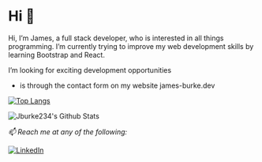 <h1> Hi 👋 </h1>
Hi, I’m James, a full stack developer, who is interested in all things programming. I’m currently trying to improve my web development skills by learning Bootstrap and React.

I’m looking for exciting development opportunities
-  is through the contact form on my website james-burke.dev 

[![Top Langs](https://github-readme-stats.vercel.app/api/top-langs/?username=jburke234&langs_count=5)](https://github.com/anuraghazra/github-readme-stats)



<img align="center" src="https://github-readme-stats.vercel.app/api?username=jburke234&include_all_commits=true&count_private=true&show_icons=true&line_height=20&title_color=7A7ADB&icon_color=2234AE&text_color=D3D3D3&bg_color=0,000000,130F40" alt="Jburke234's Github Stats">



<i>📫 Reach me at any of the following:</i><br>

<a href="https://www.linkedin.com/in/jamesburkedev" target="_blank"><img src="https://img.shields.io/badge/LinkedIn-%230077B5.svg?&style=flat-square&logo=linkedin&logoColor=white" alt="LinkedIn"></a>

<!---
<a href="https://dev.to/ABSphreak" target="_blank"><img src="https://img.shields.io/badge/DEV-%230A0A0A.svg?&style=flat-square&logo=DEV.to&logoColor=white" alt="DEV.to"></a>



jburke234/jburke234 is a ✨ special ✨ repository because its `README.md` (this file) appears on your GitHub profile.
You can click the Preview link to take a look at your changes.
--->
